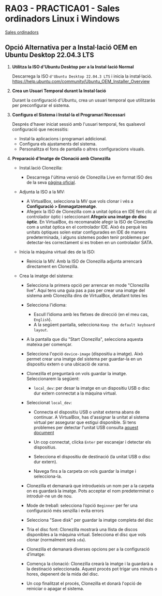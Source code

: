# RA03 - PRACTICA01 - Sales ordinadors Linux i Windows

[Sales ordinadors](https://moodle.iescarlesvallbona.cat/pluginfile.php/186525/mod_resource/content/4/Pr%C3%A0ctica%20UF2.pdf)

## Opció Alternativa per a Instal·lació OEM en Ubuntu Desktop 22.04.3 LTS

1. **Utilitza la ISO d'Ubuntu Desktop per a la Instal·lació Normal**

   Descarrega la ISO `d'Ubuntu Desktop 22.04.3 LTS` i inicia la instal·lació.
   https://help.ubuntu.com/community/Ubuntu_OEM_Installer_Overview

2. **Crea un Usuari Temporal durant la Instal·lació**

   Durant la configuració d'Ubuntu, crea un usuari temporal que utilitzaràs per preconfigurar el sistema.

3. **Configura el Sistema i Instal·la el Programari Necessari**

   Després d'haver iniciat sessió amb l'usuari temporal, fes qualsevol configuració que necessitis:
   - Instal·la aplicacions i programari addicional.
   - Configura els ajustaments del sistema.
   - Personalitza el fons de pantalla o altres configuracions visuals.

4. **Preparació d’Imatge de Clonació amb Clonezilla**
   - Instal.lació Clonezilla:
     - Descarrega l'última versió de Clonezilla Live en format ISO des de la seva [pàgina oficial](https://clonezilla.org/downloads.php).

   - Adjunta la ISO a la MV:
     - A VirtualBox, selecciona la MV que vols clonar i vés a **Configuració > Emmagatzematge**.
     - Afegeix la ISO de Clonezilla com a unitat òptica en IDE fent clic al controlador òptic i seleccionant **Afegeix una imatge de disc òptic**.
      En VirtualBox, és recomanable afegir la ISO de Clonezilla com a unitat òptica en el controlador IDE. Això és perquè les unitats òptiques solen estar configurades en IDE de manera predeterminada, i alguns sistemes poden tenir problemes per detectar-les correctament si es troben en un controlador SATA.

   - Inicia la màquina virtual des de la ISO:
     - Reinicia la MV. Amb la ISO de Clonezilla adjunta arrencarà directament en Clonezilla.

   - Crea la imatge del sistema:
     - Selecciona la primera opció per arrencar en mode "Clonezilla live".
     Aquí tens una guia pas a pas per crear una imatge del sistema amb Clonezilla dins de VirtualBox, detallant totes les
     - Selecciona l'idioma:
       - Escull l’idioma amb les fletxes de direcció (en el meu cas, `English`).
       - A la següent pantalla, selecciona `Keep the default keyboard layout`.

     - A la pantalla que diu "Start Clonezilla", selecciona aquesta mateixa per començar.
     - Selecciona l'opció `device-image` (dispositiu a imatge). Això permet crear una imatge del sistema per guardar-la en un dispositiu extern o una ubicació de xarxa.
     - Clonezilla et preguntarà on vols guardar la imatge. Seleccionarem la següent:
       - `local_dev`: per desar la imatge en un dispositiu USB o disc dur extern connectat a la màquina virtual.
     - Seleccionat `local_dev`:
       - Connecta el dispositiu USB o unitat externa abans de continuar. A VirtualBox, has d'assignar la unitat al sistema virtual per assegurar que estigui disponible. Si tens problemes per detectar l'unitat USB consulta [aquest document](00-problemes-deteccio-usb-a-MV.md)

       - Un cop connectat, clicka `Enter` per escanejar i detectar els dispositius.
       - Selecciona el dispositiu de destinació (la unitat USB o disc dur extern).
       - Navega fins a la carpeta on vols guardar la imatge i selecciona-la.
     - Clonezilla et demanarà que introdueixis un nom per a la carpeta on es guardarà la imatge. Pots acceptar el nom predeterminat o introduir-ne un de nou.
     - Mode de treball: selecciona l’opció `Beginner` per fer una configuració més senzilla i evita errors
     - Selecciona "Save disk" per guardar la imatge completa del disc
     - Tria el disc font: Clonezilla mostrarà una llista de discos disponibles a la màquina virtual. Selecciona el disc que vols clonar (normalment serà `sda`).
     - Clonezilla et demanarà diverses opcions per a la configuració d’imatge:
     - Comença la clonació: Clonezilla crearà la imatge i la guardarà a la destinació seleccionada. Aquest procés pot trigar uns minuts o hores, depenent de la mida del disc.
     - Un cop finalitzat el procés, Clonezilla et donarà l'opció de reiniciar o apagar el sistema.

